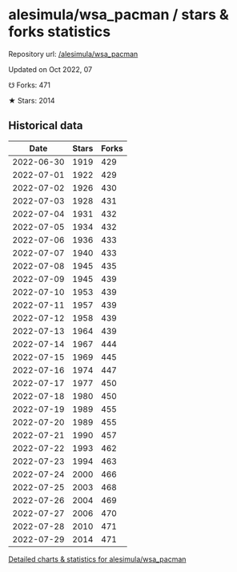 # alesimula/wsa_pacman / stars & forks statistics

Repository url: [/alesimula/wsa_pacman](https://github.com/alesimula/wsa_pacman)

Updated on Oct 2022, 07

☋ Forks: 471

★ Stars: 2014

## Historical data
| Date | Stars | Forks |
|------|-------|-------|
| 2022-06-30 | 1919 | 429 | 
| 2022-07-01 | 1922 | 429 | 
| 2022-07-02 | 1926 | 430 | 
| 2022-07-03 | 1928 | 431 | 
| 2022-07-04 | 1931 | 432 | 
| 2022-07-05 | 1934 | 432 | 
| 2022-07-06 | 1936 | 433 | 
| 2022-07-07 | 1940 | 433 | 
| 2022-07-08 | 1945 | 435 | 
| 2022-07-09 | 1945 | 439 | 
| 2022-07-10 | 1953 | 439 | 
| 2022-07-11 | 1957 | 439 | 
| 2022-07-12 | 1958 | 439 | 
| 2022-07-13 | 1964 | 439 | 
| 2022-07-14 | 1967 | 444 | 
| 2022-07-15 | 1969 | 445 | 
| 2022-07-16 | 1974 | 447 | 
| 2022-07-17 | 1977 | 450 | 
| 2022-07-18 | 1980 | 450 | 
| 2022-07-19 | 1989 | 455 | 
| 2022-07-20 | 1989 | 455 | 
| 2022-07-21 | 1990 | 457 | 
| 2022-07-22 | 1993 | 462 | 
| 2022-07-23 | 1994 | 463 | 
| 2022-07-24 | 2000 | 466 | 
| 2022-07-25 | 2003 | 468 | 
| 2022-07-26 | 2004 | 469 | 
| 2022-07-27 | 2006 | 470 | 
| 2022-07-28 | 2010 | 471 | 
| 2022-07-29 | 2014 | 471 | 


[Detailed charts & statistics for alesimula/wsa_pacman](https://reviewgithub.com/rep/alesimula/wsa_pacman)
